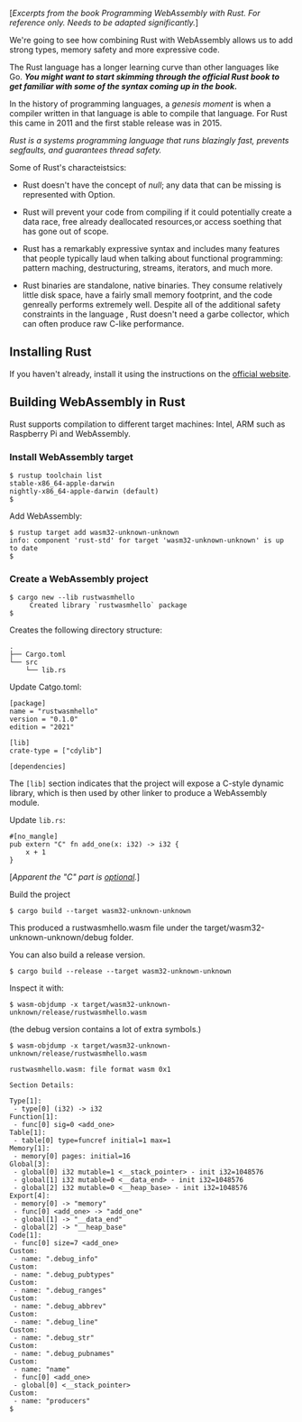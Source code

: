 [_Excerpts from the book Programming WebAssembly with Rust. For reference only. Needs to be adapted significantly._]

We're going to see how combining Rust with WebAssembly allows us to add strong types, memory safety and more expressive code. 

The Rust language has a longer learning curve than other languages like Go. ***You might want to start skimming through the official Rust book to get familiar with some of the syntax coming up in the book.***

In the history of programming languages, a _genesis moment_ is when a compiler written in that language is able to compile that language. For Rust this came in 2011 and the first stable release was in 2015.

_Rust is a systems programming language that runs blazingly fast, prevents segfaults, and guarantees thread safety._

Some of Rust's characteistsics:

- Rust doesn't have the concept of _null_; any data that can be missing is represented with Option.

- Rust will prevent your code from compiling if it could potentially create a data race, free already deallocated resources,or access soething that has gone out of scope.

- Rust has a remarkably expressive syntax and includes many features that people typically laud when talking about functional programming: pattern maching, destructuring, streams, iterators, and much more.

- Rust binaries are standalone, native binaries. They consume relatively little disk space, have a fairly small memory footprint, and the code genreally performs extremely well. Despite all of the additional safety constraints in the language , Rust doesn't need a garbe collector, which can often produce raw C-like performance.

## Installing Rust

If you haven't already, install it using the instructions on the [official website](https://www.rust-lang.org/tools/install).

## Building WebAssembly in Rust

Rust supports compilation to different target machines: Intel, ARM such as Raspberry Pi and WebAssembly.

### Install WebAssembly target

```
$ rustup toolchain list
stable-x86_64-apple-darwin
nightly-x86_64-apple-darwin (default)
$ 
```

Add WebAssembly:

```
$ rustup target add wasm32-unknown-unknown 
info: component 'rust-std' for target 'wasm32-unknown-unknown' is up to date
$
```

### Create a WebAssembly project

```
$ cargo new --lib rustwasmhello
     Created library `rustwasmhello` package
$ 
```

Creates the following directory structure:

```
.
├── Cargo.toml
└── src
    └── lib.rs
```

Update Catgo.toml:

```
[package]
name = "rustwasmhello"
version = "0.1.0"
edition = "2021"

[lib]
crate-type = ["cdylib"]

[dependencies]
```

The `[lib]` section indicates that the project will expose a C-style dynamic library, which is then used by other linker to produce a WebAssembly module.

Update `lib.rs`:

```
#[no_mangle]
pub extern "C" fn add_one(x: i32) -> i32 {
    x + 1
}
```

[_Apparent the "C" part is [optional](https://stackoverflow.com/questions/44664703/whats-the-difference-between-extern-fn-and-extern-c-fn-in-rust)._]

Build the project

`$ cargo build --target wasm32-unknown-unknown`

This produced a rustwasmhello.wasm file under the target/wasm32-unknown-unknown/debug folder. 

You can also build a release version.

`$ cargo build --release --target wasm32-unknown-unknown`

Inspect it with:

`$ wasm-objdump -x target/wasm32-unknown-unknown/release/rustwasmhello.wasm`

(the debug version contains a lot of extra symbols.)

```
$ wasm-objdump -x target/wasm32-unknown-unknown/release/rustwasmhello.wasm

rustwasmhello.wasm:	file format wasm 0x1

Section Details:

Type[1]:
 - type[0] (i32) -> i32
Function[1]:
 - func[0] sig=0 <add_one>
Table[1]:
 - table[0] type=funcref initial=1 max=1
Memory[1]:
 - memory[0] pages: initial=16
Global[3]:
 - global[0] i32 mutable=1 <__stack_pointer> - init i32=1048576
 - global[1] i32 mutable=0 <__data_end> - init i32=1048576
 - global[2] i32 mutable=0 <__heap_base> - init i32=1048576
Export[4]:
 - memory[0] -> "memory"
 - func[0] <add_one> -> "add_one"
 - global[1] -> "__data_end"
 - global[2] -> "__heap_base"
Code[1]:
 - func[0] size=7 <add_one>
Custom:
 - name: ".debug_info"
Custom:
 - name: ".debug_pubtypes"
Custom:
 - name: ".debug_ranges"
Custom:
 - name: ".debug_abbrev"
Custom:
 - name: ".debug_line"
Custom:
 - name: ".debug_str"
Custom:
 - name: ".debug_pubnames"
Custom:
 - name: "name"
 - func[0] <add_one>
 - global[0] <__stack_pointer>
Custom:
 - name: "producers"
$
```